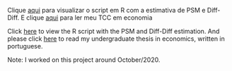 Clique [aqui](https://gabubell.github.io/avaliacao-juro-zero/) para visualizar o script em R com a estimativa de PSM e Diff-Diff. E clique [aqui](https://repositorio.ufsc.br/bitstream/handle/123456789/227959/tcc_GabrielBelle.pdf?sequence=1) para ler meu TCC em economia

Click [here](https://gabubell.github.io/avaliacao-juro-zero/) to view the R script with the PSM and Diff-Diff estimation. And please click [here](https://repositorio.ufsc.br/bitstream/handle/123456789/227959/tcc_GabrielBelle.pdf?sequence=1) to read my undergraduate thesis in economics, written in portuguese.

Note: I worked on this project around October/2020.
